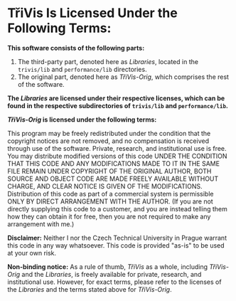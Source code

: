 # TřiVis Is Licensed Under the Following Terms:

**This software consists of the following parts:**
1. The third-party part, denoted here as *Libraries*, located in the `trivis/lib` and `performance/lib` directories.
2. The original part, denoted here as *TřiVis-Orig*, which comprises the rest of the software.

**The *Libraries* are licensed under their respective licenses, which can be found in the respective subdirectories of `trivis/lib` and `performance/lib`.**

***TřiVis-Orig* is licensed under the following terms:**

This program may be freely redistributed under the condition that the copyright notices are not removed, and no compensation is received through use of the software.
Private, research, and institutional use is free.
You may distribute modified versions of this code UNDER THE CONDITION THAT THIS CODE AND ANY MODIFICATIONS MADE TO IT IN THE SAME FILE REMAIN UNDER COPYRIGHT OF THE ORIGINAL AUTHOR, BOTH SOURCE AND OBJECT CODE ARE MADE FREELY AVAILABLE WITHOUT CHARGE, AND CLEAR NOTICE IS GIVEN OF THE MODIFICATIONS.
Distribution of this code as part of a commercial system is permissible ONLY BY DIRECT ARRANGEMENT WITH THE AUTHOR.
(If you are not directly supplying this code to a customer, and you are instead telling them how they can obtain it for free, then you are not required to make any arrangement with me.)

**Disclaimer:** Neither I nor the Czech Technical University in Prague warrant this code in any way whatsoever.
This code is provided "as-is" to be used at your own risk.

**Non-binding notice:** As a rule of thumb, *TřiVis* as a whole, including *TřiVis-Orig* and the *Libraries*, is freely available for private, research, and institutional use.
However, for exact terms, please refer to the licenses of the *Libraries* and the terms stated above for *TřiVis-Orig*.

